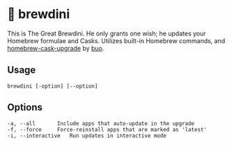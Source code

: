 # 🧞 brewdini
This is The Great Brewdini. He only grants one wish; he updates your Homebrew formulae and Casks.
Utilizes built-in Homebrew commands, and [homebrew-cask-upgrade](https://github.com/buo/homebrew-cask-upgrade) by [buo](https://github.com/buo).


## Usage

`brewdini [-option] [--option]`

## Options

	-a, --all		Include apps that auto-update in the upgrade
	-f, --force		Force-reinstall apps that are marked as 'latest'
	-i, --interactive	Run updates in interactive mode
